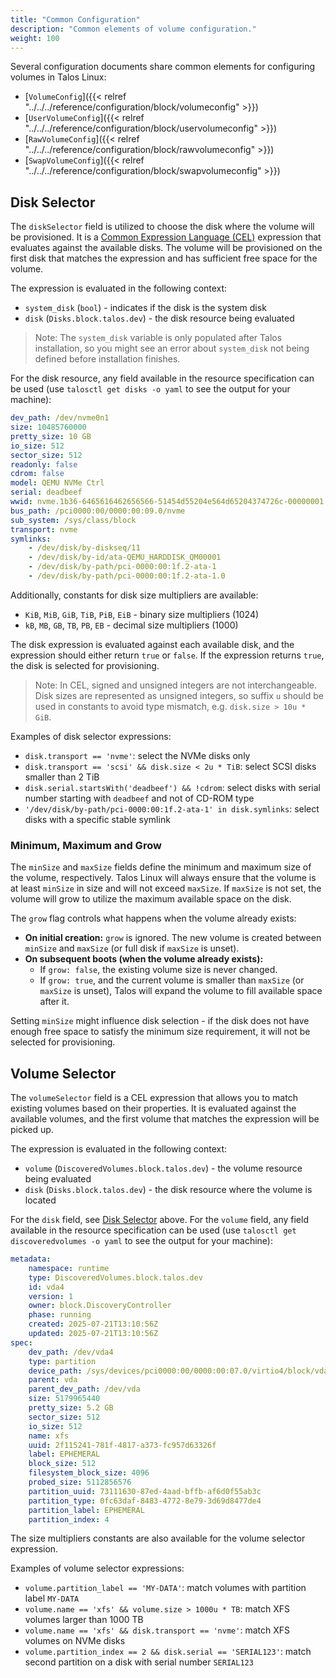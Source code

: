 ```yaml
---
title: "Common Configuration"
description: "Common elements of volume configuration."
weight: 100
---
```


Several configuration documents share common elements for configuring volumes in Talos Linux:

* [`VolumeConfig`]({{< relref "../../../reference/configuration/block/volumeconfig" >}})
* [`UserVolumeConfig`]({{< relref "../../../reference/configuration/block/uservolumeconfig" >}})
* [`RawVolumeConfig`]({{< relref "../../../reference/configuration/block/rawvolumeconfig" >}})
* [`SwapVolumeConfig`]({{< relref "../../../reference/configuration/block/swapvolumeconfig" >}})

## Disk Selector

The `diskSelector` field is utilized to choose the disk where the volume will be provisioned.
It is a [Common Expression Language (CEL)](https://cel.dev/) expression that evaluates against the available disks.
The volume will be provisioned on the first disk that matches the expression and has sufficient free space for the volume.

The expression is evaluated in the following context:

* `system_disk` (`bool`) - indicates if the disk is the system disk
* `disk` (`Disks.block.talos.dev`) - the disk resource being evaluated

> Note: The `system_disk` variable is only populated after Talos installation, so you might see an error about `system_disk` not being defined
> before installation finishes.

For the disk resource, any field available in the resource specification can be used (use `talosctl get disks -o yaml` to see the output for your machine):

```yaml
dev_path: /dev/nvme0n1
size: 10485760000
pretty_size: 10 GB
io_size: 512
sector_size: 512
readonly: false
cdrom: false
model: QEMU NVMe Ctrl
serial: deadbeef
wwid: nvme.1b36-6465616462656566-51454d55204e564d65204374726c-00000001
bus_path: /pci0000:00/0000:00:09.0/nvme
sub_system: /sys/class/block
transport: nvme
symlinks:
    - /dev/disk/by-diskseq/11
    - /dev/disk/by-id/ata-QEMU_HARDDISK_QM00001
    - /dev/disk/by-path/pci-0000:00:1f.2-ata-1
    - /dev/disk/by-path/pci-0000:00:1f.2-ata-1.0
```

Additionally, constants for disk size multipliers are available:

* `KiB`, `MiB`, `GiB`, `TiB`, `PiB`, `EiB` - binary size multipliers (1024)
* `kB`, `MB`, `GB`, `TB`, `PB`, `EB` - decimal size multipliers (1000)

The disk expression is evaluated against each available disk, and the expression should either return `true` or `false`.
If the expression returns `true`, the disk is selected for provisioning.

> Note: In CEL, signed and unsigned integers are not interchangeable.
> Disk sizes are represented as unsigned integers, so suffix `u` should be used in constants to avoid type mismatch, e.g. `disk.size > 10u * GiB`.

Examples of disk selector expressions:

* `disk.transport == 'nvme'`: select the NVMe disks only
* `disk.transport == 'scsi' && disk.size < 2u * TiB`: select SCSI disks smaller than 2 TiB
* `disk.serial.startsWith('deadbeef') && !cdrom`: select disks with serial number starting with `deadbeef` and not of CD-ROM type
* `'/dev/disk/by-path/pci-0000:00:1f.2-ata-1' in disk.symlinks`: select disks with a specific stable symlink

### Minimum, Maximum and Grow

The `minSize` and `maxSize` fields define the minimum and maximum size of the volume, respectively.
Talos Linux will always ensure that the volume is at least `minSize` in size and will not exceed `maxSize`.
If `maxSize` is not set, the volume will grow to utilize the maximum available space on the disk.

The `grow` flag controls what happens when the volume already exists:

* **On initial creation:** `grow` is ignored. The new volume is created between `minSize` and `maxSize` (or full disk if `maxSize` is unset).
* **On subsequent boots (when the volume already exists):**
  * If `grow: false`, the existing volume size is never changed.
  * If `grow: true`, and the current volume is smaller than `maxSize` (or `maxSize` is unset), Talos will expand the volume to fill available space after it.

Setting `minSize` might influence disk selection - if the disk does not have enough free space to satisfy the minimum size requirement, it will not be selected for provisioning.

## Volume Selector

The `volumeSelector` field is a CEL expression that allows you to match existing volumes based on their properties.
It is evaluated against the available volumes, and the first volume that matches the expression will be picked up.

The expression is evaluated in the following context:

* `volume` (`DiscoveredVolumes.block.talos.dev`) - the volume resource being evaluated
* `disk` (`Disks.block.talos.dev`) - the disk resource where the volume is located

For the `disk` field, see [Disk Selector](#disk-selector) above.
For the `volume` field, any field available in the resource specification can be used (use `talosctl get discoveredvolumes -o yaml` to see the output for your machine):

```yaml
metadata:
    namespace: runtime
    type: DiscoveredVolumes.block.talos.dev
    id: vda4
    version: 1
    owner: block.DiscoveryController
    phase: running
    created: 2025-07-21T13:10:56Z
    updated: 2025-07-21T13:10:56Z
spec:
    dev_path: /dev/vda4
    type: partition
    device_path: /sys/devices/pci0000:00/0000:00:07.0/virtio4/block/vda/vda4
    parent: vda
    parent_dev_path: /dev/vda
    size: 5179965440
    pretty_size: 5.2 GB
    sector_size: 512
    io_size: 512
    name: xfs
    uuid: 2f115241-781f-4817-a373-fc957d63326f
    label: EPHEMERAL
    block_size: 512
    filesystem_block_size: 4096
    probed_size: 5112856576
    partition_uuid: 73111630-87ed-4aad-bffb-af6d0f55ab3c
    partition_type: 0fc63daf-8483-4772-8e79-3d69d8477de4
    partition_label: EPHEMERAL
    partition_index: 4
```

The size multipliers constants are also available for the volume selector expression.

Examples of volume selector expressions:

* `volume.partition_label == 'MY-DATA'`: match volumes with partition label `MY-DATA`
* `volume.name == 'xfs' && volume.size > 1000u * TB`: match XFS volumes larger than 1000 TB
* `volume.name == 'xfs' && disk.transport == 'nvme'`: match XFS volumes on NVMe disks
* `volume.partition_index == 2 && disk.serial == 'SERIAL123'`: match second partition on a disk with serial number `SERIAL123`
